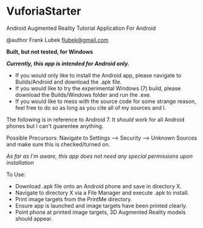 # VuforiaStarter
Android Augmented Reality Tutorial Application For Android

@author Frank Lubek   flubek@gmail.com
  
**Built, but not tested, for Windows**

***Currently, this app is intended for Android only.***

* If you would only like to install the Android app, please navigate to Builds/Android and download the .apk file.
* If you would like to try the experimental Windows (7) build, please download the Builds/Windows folder and run the .exe.
* If you would like to mess with the source code for some strange reason, feel free to do so as long as you cite all of my sources and I.

The following is in reference to Android 7. It *should* work for all Android phones but I can't guarentee anything.

Possible Precursors:
Navigate to Settings --> Security --> Unknown Sources and make sure this is checked/turned on.

*As far as I'm aware, this app does not need any special permissions upon installation*

To Use:
  * Download .apk file onto an Android phone and save in directory X.
  * Navigate to directory X via a File Manager and execute .apk to install.
  * Print image targets from the PrintMe directory.
  * Ensure app is launched and image targets have been printed clearly.
  * Point phone at printed image targets, 3D Augmented Reality models should appear.
  
